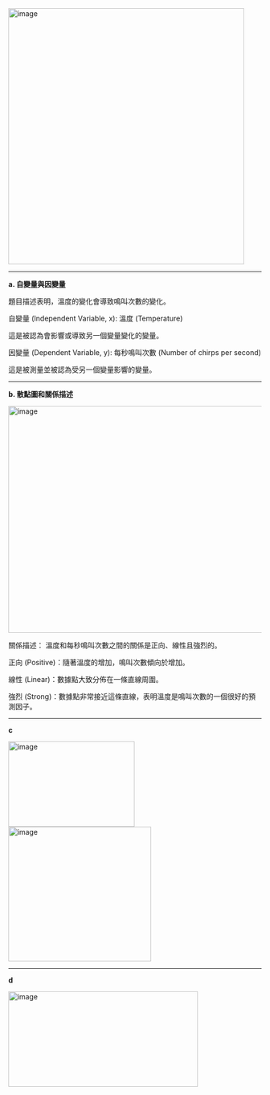<img width="469" height="510" alt="image" src="https://github.com/user-attachments/assets/d3c85711-584b-4b5e-9309-50a607cf4322" />

---
**a. 自變量與因變量**

題目描述表明，溫度的變化會導致鳴叫次數的變化。

自變量 (Independent Variable, x): 溫度 (Temperature)

這是被認為會影響或導致另一個變量變化的變量。

因變量 (Dependent Variable, y): 每秒鳴叫次數 (Number of chirps per second)

這是被測量並被認為受另一個變量影響的變量。

---
**b. 散點圖和關係描述**

<img width="752" height="452" alt="image" src="https://github.com/user-attachments/assets/8eede834-8113-4c82-85ab-5bfba0b3589b" />



關係描述：
溫度和每秒鳴叫次數之間的關係是正向、線性且強烈的。

正向 (Positive)：隨著溫度的增加，鳴叫次數傾向於增加。

線性 (Linear)：數據點大致分佈在一條直線周圍。

強烈 (Strong)：數據點非常接近這條直線，表明溫度是鳴叫次數的一個很好的預測因子。

---
**c**

<img width="251" height="170" alt="image" src="https://github.com/user-attachments/assets/615a6522-f469-42ba-a146-bb6f9d6bfa85" />

<img width="284" height="268" alt="image" src="https://github.com/user-attachments/assets/e5b48eeb-cc46-4c81-b9c4-61673e036e17" />


---
**d**

<img width="377" height="190" alt="image" src="https://github.com/user-attachments/assets/2dcf9f3e-896b-451b-b267-3c477629acb5" />

